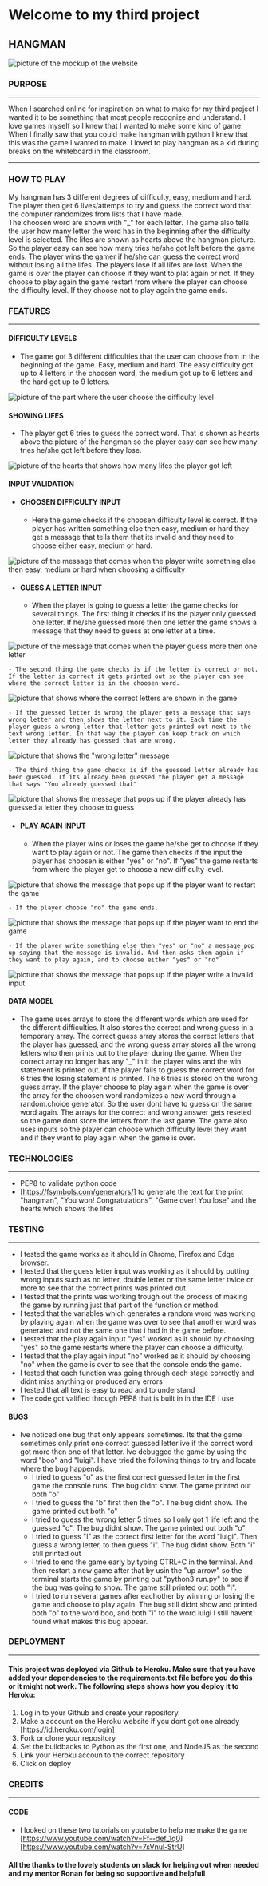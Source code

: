 # Welcome to my third project

## HANGMAN 

![picture of the mockup of the website](https://raw.githubusercontent.com/Kimskogfelter/Super-Mario/main/assets/images/readme/mockup-supermario.webp)

### PURPOSE

---

When I searched online for inspiration on what to make for my third project I wanted it to be something that most people recognize and understand. 
I love games myself so I knew that I wanted to make some kind of game. When I finally saw that you could make hangman with python I knew that this was the game I wanted to make. I loved to play hangman as a kid during breaks on the whiteboard in the classroom. 

---

### HOW TO PLAY

My hangman has 3 different degrees of difficulty, easy, medium and hard. The player then get 6 lives/attemps to try and guess the correct word that the computer randomizes from lists that I have made.  
The choosen word are shown with "_" for each letter. The game also tells the user how many letter the word has in the beginning after the difficulty level is selected.
The lifes are shown as hearts above the hangman picture. So the player easy can see how many tries he/she got left before the game ends. The player wins the gamer if he/she can guess the correct word without losing all the lifes. The players lose if all lifes are lost. When the game is over the player can choose if they want to plat again or not. If they choose to play again the game restart from where the player can choose the difficulty level. If they choose not to play again the game ends. 

### FEATURES

---

#### DIFFICULTY LEVELS

- The game got 3 different difficulties that the user can choose from in the beginning of the game. Easy, medium and hard. The easy difficulty got up to 4 letters in the choosen word, the medium got up to 6 letters and the hard got up to 9 letters. 

![picture of the part where the user choose the difficulty level](https://raw.githubusercontent.com/Kimskogfelter/Hangman/main/assets/images/readme/choose-degree-of-difficulty.webp)

#### SHOWING LIFES

- The player got 6 tries to guess the correct word. That is shown as hearts above the picture of the hangman so the player easy can see how many tries he/she got left before they lose. 

![picture of the hearts that shows how many lifes the player got left](https://raw.githubusercontent.com/Kimskogfelter/Hangman/main/assets/images/readme/showing-lifes.webp)

#### INPUT VALIDATION

- #### CHOOSEN DIFFICULTY INPUT
    - Here the game checks if the choosen difficulty level is correct. If the player has written something else then easy, medium or hard they get a message that tells them that its invalid and they need to choose either easy, medium or hard.

![picture of the message that comes when the player write something else then easy, medium or hard when choosing a difficulty](https://raw.githubusercontent.com/Kimskogfelter/Hangman/main/assets/images/readme/choose-degree-of-difficulty-invalid-message.webp)

- #### GUESS A LETTER INPUT
    - When the player is going to guess a letter the game checks for several things. The first thing it checks if its the player only guessed one letter. If he/she guessed more then one letter the game shows a message that they need to guess at one letter at a time. 

![picture of the message that comes when the player guess more then one letter](https://raw.githubusercontent.com/Kimskogfelter/Hangman/main/assets/images/readme/guessing-more-then-one-letter-message.webp)

    - The second thing the game checks is if the letter is correct or not. If the letter is correct it gets printed out so the player can see where the correct letter is in the choosen word.

![picture that shows where the correct letters are shown in the game](https://raw.githubusercontent.com/Kimskogfelter/Hangman/main/assets/images/readme/correct-guessed-letters.webp)

    - If the guessed letter is wrong the player gets a message that says wrong letter and then shows the letter next to it. Each time the player guess a wrong letter that letter gets printed out next to the text wrong letter. In that way the player can keep track on which letter they already has guessed that are wrong.

![picture that shows the "wrong letter" message](https://raw.githubusercontent.com/Kimskogfelter/Hangman/main/assets/images/readme/wrong-letters.webp)

    - The third thing the game checks is if the guessed letter already has been guessed. If its already been guessed the player get a message that says "You already guessed that"

![picture that shows the message that pops up if the player already has guessed a letter they choose to guess](https://raw.githubusercontent.com/Kimskogfelter/Hangman/main/assets/images/readme/you-already-guessed-that-message.webp)

- #### PLAY AGAIN INPUT

    - When the player wins or loses the game he/she get to choose if they want to play again or not. The game then checks if the input the player has choosen is either "yes" or "no". If "yes" the game restarts from where the player get to choose a new difficulty level. 

![picture that shows the message that pops up if the player want to restart the game](https://raw.githubusercontent.com/Kimskogfelter/Hangman/main/assets/images/readme/do-you-want-to-play-again-yes.webp)

    - If the player choose "no" the game ends. 

![picture that shows the message that pops up if the player want to end the game](https://raw.githubusercontent.com/Kimskogfelter/Hangman/main/assets/images/readme/do-you-want-to-play-again-no.webp)

    - If the player write something else then "yes" or "no" a message pop up saying that the message is invalid. And then asks them again if they want to play again, and to choose either "yes" or "no"

![picture that shows the message that pops up if the player write a invalid input](https://raw.githubusercontent.com/Kimskogfelter/Hangman/main/assets/images/readme/do-you-want-to-play-again-invalid-answer.webp)

#### DATA MODEL
- The game uses arrays to store the different words which are used for the different difficulties. It also stores the correct and wrong guess in a temporary array. The correct guess array stores the correct letters that the player has guessed, and the wrong guess array stores all the wrong letters who then prints out to the player during the game. When the correct array no longer has any "_" in it the player wins and the win statement is printed out. If the player fails to guess the correct word for 6 tries the losing statement is printed. The 6 tries is stored on the wrong guess array. If the player choose to play again when the game is over the array for the choosen word randomizes a new word through a random.choice generator. So the user dont have to guess on the same word again. The arrays for the correct and wrong answer gets reseted so the game dont store the letters from the last game. The game also uses inputs so the player can choose which difficulty level they want and if they want to play again when the game is over.    



### TECHNOLOGIES

---

- PEP8 to validate python code
- [https://fsymbols.com/generators/] to generate the text for the print "hangman", "You won! Congratulations", "Game over! You lose" and the hearts which shows the lifes

### TESTING

---

- I tested the game works as it should in Chrome, Firefox and Edge browser.
- I tested that the guess letter input was working as it should by putting wrong inputs such as no letter, double letter or the same letter twice or more to see that the correct prints was printed out.
- I tested that the prints was working trough out the process of making the game by running just that part of the function or method.
- I tested that the variables which generates a random word was working by playing again when the game was over to see that another word was generated and not the same one that i had in the game before. 
- I tested that the play again input "yes" worked as it should by choosing "yes" so the game restarts where the player can choose a difficulty. 
- I tested that the play again input "no" worked as it should by choosing "no" when the game is over to see that the console ends the game. 
- I tested that each function was going through each stage correctly and didnt miss anything or produced any errors
- I tested that all text is easy to read and to understand
- The code got valified through PEP8 that is built in in the IDE i use

#### BUGS

- Ive noticed one bug that only appears sometimes. Its that the game sometimes only print one correct guessed letter ive if the correct word got more then one of that letter. Ive debugged the game by using the word "boo" and "luigi". I have tried the following things to try and locate where the bug happends:
    - I tried to guess "o" as the first correct guessed letter in the first game the console runs. The bug didnt show. The game printed out both "o"
    - I tried to guess the "b" first then the "o". The bug didnt show. The game printed out both "o"
    - I tried to guess the wrong letter 5 times so I only got 1 life left and the guessed "o". The bug didnt show. The game printed out both "o"
    - I tried to guess "l" as the correct first letter for the word "luigi". Then guess a wrong letter, to then guess "i". The bug didnt show. Both "i" still printed out
    - I tried to end the game early by typing CTRL+C in the terminal. And then restart a new game after that by usin the "up arrow" so the terminal starts the game by printing out "python3 run.py" to see if the bug was going to show. The game still printed out both "i". 
    - I tried to run several games after eachother by winning or losing the game and choose to play again. The bug still didnt show and printed both "o" to the word boo, and both "i" to the word luigi
I still havent found what makes this bug appear.

### DEPLOYMENT

---
#### This project was deployed via Github to Heroku. Make sure that you have added your dependencies to the requirements.txt file before you do this or it might not work. The following steps shows how you deploy it to Heroku:

1. Log in to your Github and create your repository.
2. Make a account on the Heroku website if you dont got one already [https://id.heroku.com/login]
3. Fork or clone your repository
4. Set the buildbacks to Python as the first one, and NodeJS as the second
5. Link your Heroku accoun to the correct repository
6. Click on deploy

### CREDITS

---

#### CODE

- I looked on these two tutorials on youtube to help me make the game [https://www.youtube.com/watch?v=Ff--def_1q0][https://www.youtube.com/watch?v=7sVnul-StrU]

#### All the thanks to the lovely students on slack for helping out when needed and my mentor Ronan for being so supportive and helpfull
